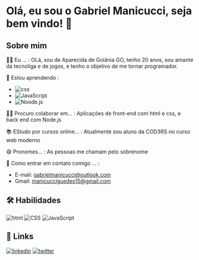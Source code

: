 
# Olá, eu sou o Gabriel Manicucci, seja bem vindo! 👋




## Sobre mim 

🙋‍♂️ Eu ... : OLá, sou de Aparecida de Goiânia GO, tenho 20 anos, sou amante da tecnoliga e de jogos, e tenho o objetivo de me tornar programador.



🧠 Estou aprendendo : 
-  ![css](https://img.shields.io/badge/CSS3-1572B6?style=for-the-badge&logo=css3&logoColor=white)
-  ![JavaScript](https://img.shields.io/badge/javascript-f0b619?style=for-the-badge&logo=javascript&logoColor=white)
-  ![Noode.js](https://img.shields.io/badge/Node.js-43853D?style=for-the-badge&logo=node.js&logoColor=white)


👯‍♀️ Procuro colaborar em... :  Aplicações de front-end com html e css, e back end com Node.js


📚 EStudo por cursos online... : Atualmente sou aluno da COD3RS no curso web moderno 


😄 Pronomes... : As pessoas me chamam pelo sobrenome 


📩 Como entrar em contato comigo ... :  
  - E-mail: gabrielmanicucci@outlook.com
  - Gmail: manicucciguedes15@gmail.com




## 🛠 Habilidades
![html](https://img.shields.io/badge/html5-f4442e?style=for-the-badge&logo=HTML5&logoColor=white)
![CSS](https://img.shields.io/badge/css3-315EBD?style=for-the-badge&logo=css3&logoColor=white)
![JavaScript](https://img.shields.io/badge/javascript-f0b619?style=for-the-badge&logo=javascript&logoColor=white)





## 🔗 Links

[![linkedin](https://img.shields.io/badge/linkedin-0A66C2?style=for-the-badge&logo=linkedin&logoColor=white)](https://www.linkedin.com/in/gabriel-manicucci-30a36a20a/)
[![twitter](https://img.shields.io/badge/twitter-1DA1F2?style=for-the-badge&logo=twitter&logoColor=white)](https://twitter.com/GManicucci)
